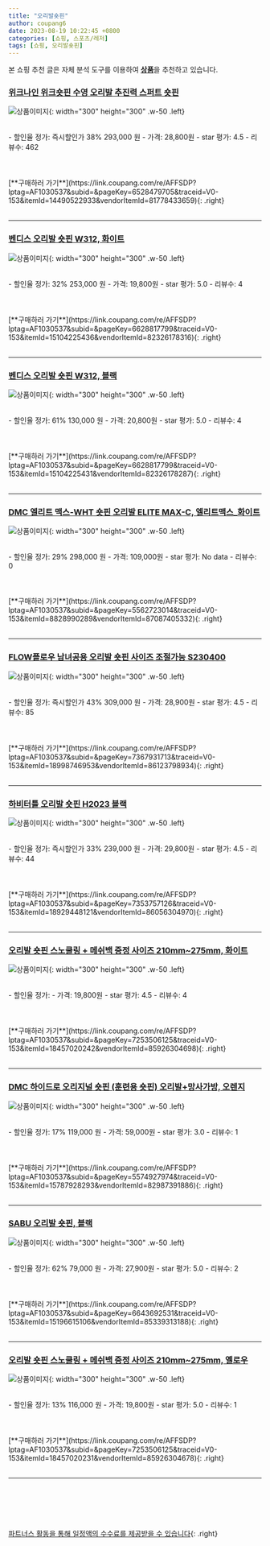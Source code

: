 ```yaml
---
title: "오리발숏핀"
author: coupang6
date: 2023-08-19 10:22:45 +0800
categories: [쇼핑, 스포츠/레저]
tags: [쇼핑, 오리발숏핀]
---
```


본 쇼핑 추천 글은 자체 분석 도구를 이용하여 [**상품**](https://link.coupang.com/a/bao1ui)을 추천하고 있습니다.

### [위크나인 위크숏핀 수영 오리발 추진력 스퍼트 숏핀](https://link.coupang.com/re/AFFSDP?lptag=AF1030537&subid=&pageKey=6528479705&traceid=V0-153&itemId=14490522933&vendorItemId=81778433659)

![상품이미지](https://thumbnail10.coupangcdn.com/thumbnails/remote/230x230ex/image/vendor_inventory/a072/7d095ff3a28329752a25fc4b0fe947ff85be0af805f56654b8d304679295.jpg){: width="300" height="300" .w-50 .left}


<br>
- 할인율 정가: 즉시할인가 38%  293,000   원
- 가격: 28,800원
- star 평가: 4.5
- 리뷰수: 462
<br>
<br>
<br>
<br>
[**구매하러 가기**](https://link.coupang.com/re/AFFSDP?lptag=AF1030537&subid=&pageKey=6528479705&traceid=V0-153&itemId=14490522933&vendorItemId=81778433659){: .right}
<br>
<br>

---

### [벤디스 오리발 숏핀 W312, 화이트](https://link.coupang.com/re/AFFSDP?lptag=AF1030537&subid=&pageKey=6628817799&traceid=V0-153&itemId=15104225436&vendorItemId=82326178316)

![상품이미지](https://thumbnail6.coupangcdn.com/thumbnails/remote/230x230ex/image/retail/images/2022/07/07/11/3/9fc324f1-9c17-485e-aa5a-04da3f496b97.jpg){: width="300" height="300" .w-50 .left}


<br>
- 할인율 정가: 32%  253,000   원
- 가격: 19,800원
- star 평가: 5.0
- 리뷰수: 4
<br>
<br>
<br>
<br>
[**구매하러 가기**](https://link.coupang.com/re/AFFSDP?lptag=AF1030537&subid=&pageKey=6628817799&traceid=V0-153&itemId=15104225436&vendorItemId=82326178316){: .right}
<br>
<br>

---

### [벤디스 오리발 숏핀 W312, 블랙](https://link.coupang.com/re/AFFSDP?lptag=AF1030537&subid=&pageKey=6628817799&traceid=V0-153&itemId=15104225431&vendorItemId=82326178287)

![상품이미지](https://thumbnail9.coupangcdn.com/thumbnails/remote/230x230ex/image/retail/images/2022/07/07/11/9/d30f9b76-8100-4eca-a408-b2075c8da910.jpg){: width="300" height="300" .w-50 .left}


<br>
- 할인율 정가: 61%  130,000   원
- 가격: 20,800원
- star 평가: 5.0
- 리뷰수: 4
<br>
<br>
<br>
<br>
[**구매하러 가기**](https://link.coupang.com/re/AFFSDP?lptag=AF1030537&subid=&pageKey=6628817799&traceid=V0-153&itemId=15104225431&vendorItemId=82326178287){: .right}
<br>
<br>

---

### [DMC 엘리트 맥스-WHT 숏핀 오리발 ELITE MAX-C, 엘리트맥스_화이트](https://link.coupang.com/re/AFFSDP?lptag=AF1030537&subid=&pageKey=5562723014&traceid=V0-153&itemId=8828990289&vendorItemId=87087405332)

![상품이미지](https://thumbnail10.coupangcdn.com/thumbnails/remote/230x230ex/image/vendor_inventory/8b54/565d81f2f1abe7e4962a4fdf6db29e7b3777da3a78b7de93b4f4834eba3e.jpg){: width="300" height="300" .w-50 .left}


<br>
- 할인율 정가: 29%  298,000   원
- 가격: 109,000원
- star 평가: No data
- 리뷰수: 0
<br>
<br>
<br>
<br>
[**구매하러 가기**](https://link.coupang.com/re/AFFSDP?lptag=AF1030537&subid=&pageKey=5562723014&traceid=V0-153&itemId=8828990289&vendorItemId=87087405332){: .right}
<br>
<br>

---

### [FLOW플로우 남녀공용 오리발 숏핀 사이즈 조절가능 S230400](https://link.coupang.com/re/AFFSDP?lptag=AF1030537&subid=&pageKey=7367931713&traceid=V0-153&itemId=18998746953&vendorItemId=86123798934)

![상품이미지](https://thumbnail9.coupangcdn.com/thumbnails/remote/230x230ex/image/vendor_inventory/51eb/b23045aff816f1869b3a8b8e13e4d36126aa75778c6f7c5056955c0bd389.png){: width="300" height="300" .w-50 .left}


<br>
- 할인율 정가: 즉시할인가 43%  309,000   원
- 가격: 28,900원
- star 평가: 4.5
- 리뷰수: 85
<br>
<br>
<br>
<br>
[**구매하러 가기**](https://link.coupang.com/re/AFFSDP?lptag=AF1030537&subid=&pageKey=7367931713&traceid=V0-153&itemId=18998746953&vendorItemId=86123798934){: .right}
<br>
<br>

---

### [하비터틀 오리발 숏핀 H2023 블랙](https://link.coupang.com/re/AFFSDP?lptag=AF1030537&subid=&pageKey=7353757126&traceid=V0-153&itemId=18929448121&vendorItemId=86056304970)

![상품이미지](https://thumbnail6.coupangcdn.com/thumbnails/remote/230x230ex/image/vendor_inventory/c803/1f8f5c6ab05a76960b12f32f59ba666d81c70aa34465e4177324f2602931.jpg){: width="300" height="300" .w-50 .left}


<br>
- 할인율 정가: 즉시할인가 33%  239,000   원
- 가격: 29,800원
- star 평가: 4.5
- 리뷰수: 44
<br>
<br>
<br>
<br>
[**구매하러 가기**](https://link.coupang.com/re/AFFSDP?lptag=AF1030537&subid=&pageKey=7353757126&traceid=V0-153&itemId=18929448121&vendorItemId=86056304970){: .right}
<br>
<br>

---

### [오리발 숏핀 스노쿨링 + 메쉬백 증정 사이즈 210mm~275mm, 화이트](https://link.coupang.com/re/AFFSDP?lptag=AF1030537&subid=&pageKey=7253506125&traceid=V0-153&itemId=18457020242&vendorItemId=85926304698)

![상품이미지](https://thumbnail9.coupangcdn.com/thumbnails/remote/230x230ex/image/vendor_inventory/a1a1/0162004a4b683349b0e8a0863f573349e95b8abfaea0ab00975885531371.jpg){: width="300" height="300" .w-50 .left}


<br>
- 할인율 정가: 
- 가격: 19,800원
- star 평가: 4.5
- 리뷰수: 4
<br>
<br>
<br>
<br>
[**구매하러 가기**](https://link.coupang.com/re/AFFSDP?lptag=AF1030537&subid=&pageKey=7253506125&traceid=V0-153&itemId=18457020242&vendorItemId=85926304698){: .right}
<br>
<br>

---

### [DMC 하이드로 오리지널 숏핀 (훈련용 숏핀) 오리발+망사가방, 오렌지](https://link.coupang.com/re/AFFSDP?lptag=AF1030537&subid=&pageKey=5574927974&traceid=V0-153&itemId=15787928293&vendorItemId=82987391886)

![상품이미지](https://thumbnail10.coupangcdn.com/thumbnails/remote/230x230ex/image/vendor_inventory/6259/7a0ab8afe3a53ec47610e4ec231667121ed1fef6c16a87a34f27146fbbbe.jpg){: width="300" height="300" .w-50 .left}


<br>
- 할인율 정가: 17%  119,000   원
- 가격: 59,000원
- star 평가: 3.0
- 리뷰수: 1
<br>
<br>
<br>
<br>
[**구매하러 가기**](https://link.coupang.com/re/AFFSDP?lptag=AF1030537&subid=&pageKey=5574927974&traceid=V0-153&itemId=15787928293&vendorItemId=82987391886){: .right}
<br>
<br>

---

### [SABU 오리발 숏핀, 블랙](https://link.coupang.com/re/AFFSDP?lptag=AF1030537&subid=&pageKey=6643692531&traceid=V0-153&itemId=15196615106&vendorItemId=85339313188)

![상품이미지](https://thumbnail6.coupangcdn.com/thumbnails/remote/230x230ex/image/vendor_inventory/f082/f10923aa6006d4cc42a085a1a8e9953cdedfc7f7b2e22fc7e31aede3a2fd.jpg){: width="300" height="300" .w-50 .left}


<br>
- 할인율 정가: 62%  79,000   원
- 가격: 27,900원
- star 평가: 5.0
- 리뷰수: 2
<br>
<br>
<br>
<br>
[**구매하러 가기**](https://link.coupang.com/re/AFFSDP?lptag=AF1030537&subid=&pageKey=6643692531&traceid=V0-153&itemId=15196615106&vendorItemId=85339313188){: .right}
<br>
<br>

---

### [오리발 숏핀 스노쿨링 + 메쉬백 증정 사이즈 210mm~275mm, 옐로우](https://link.coupang.com/re/AFFSDP?lptag=AF1030537&subid=&pageKey=7253506125&traceid=V0-153&itemId=18457020231&vendorItemId=85926304678)

![상품이미지](https://thumbnail7.coupangcdn.com/thumbnails/remote/230x230ex/image/vendor_inventory/00da/e4a6d78d1aa96902dab188985719572d342cac50210a707efaeb7c7720f6.jpg){: width="300" height="300" .w-50 .left}


<br>
- 할인율 정가: 13%  116,000   원
- 가격: 19,800원
- star 평가: 5.0
- 리뷰수: 1
<br>
<br>
<br>
<br>
[**구매하러 가기**](https://link.coupang.com/re/AFFSDP?lptag=AF1030537&subid=&pageKey=7253506125&traceid=V0-153&itemId=18457020231&vendorItemId=85926304678){: .right}
<br>
<br>

---
<br><br><br><br><br> [파트너스 활동을 통해 일정액의 수수료를 제공받을 수 있습니다](https://link.coupang.com/a/bao1ui){: .right}